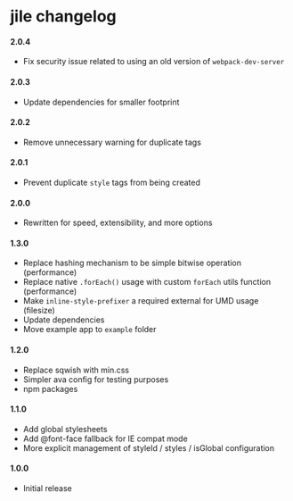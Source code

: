 # jile changelog

#### 2.0.4

- Fix security issue related to using an old version of `webpack-dev-server`

#### 2.0.3

- Update dependencies for smaller footprint

#### 2.0.2

- Remove unnecessary warning for duplicate tags

#### 2.0.1

- Prevent duplicate `style` tags from being created

#### 2.0.0

- Rewritten for speed, extensibility, and more options

#### 1.3.0

- Replace hashing mechanism to be simple bitwise operation (performance)
- Replace native `.forEach()` usage with custom `forEach` utils function (performance)
- Make `inline-style-prefixer` a required external for UMD usage (filesize)
- Update dependencies
- Move example app to `example` folder

#### 1.2.0

- Replace sqwish with min.css
- Simpler ava config for testing purposes
- npm packages

#### 1.1.0

- Add global stylesheets
- Add @font-face fallback for IE compat mode
- More explicit management of styleId / styles / isGlobal configuration

#### 1.0.0

- Initial release
